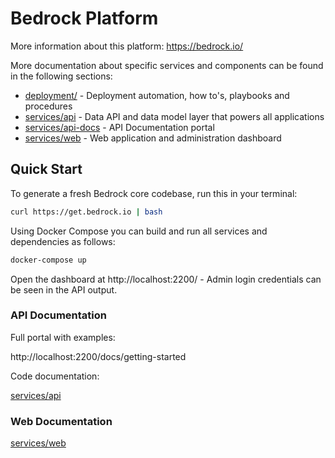# Bedrock Platform

More information about this platform: https://bedrock.io/

More documentation about specific services and components can be found in the following sections:

- [deployment/](deployment/) - Deployment automation, how to's, playbooks and procedures
- [services/api](services/api) - Data API and data model layer that powers all applications
- [services/api-docs](services/api-docs) - API Documentation portal
- [services/web](services/web) - Web application and administration dashboard

## Quick Start

To generate a fresh Bedrock core codebase, run this in your terminal:

```bash
curl https://get.bedrock.io | bash
```

Using Docker Compose you can build and run all services and dependencies as follows:

```bash
docker-compose up
```

Open the dashboard at http://localhost:2200/ - Admin login credentials can be seen in the API output.

### API Documentation

Full portal with examples:

http://localhost:2200/docs/getting-started

Code documentation:

[services/api](services/api)

### Web Documentation

[services/web](services/web)

